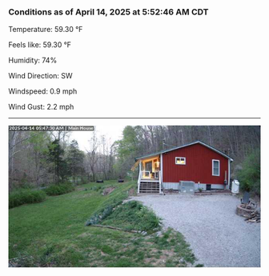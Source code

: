 ### Conditions as of April 14, 2025 at 5:52:46 AM CDT 

Temperature: 59.30 &deg;F

Feels like: 59.30 &deg;F

Humidity: 74%

Wind Direction: SW

Windspeed: 0.9 mph

Wind Gust: 2.2 mph

---

<img src="./images/latest.jpeg"/>

